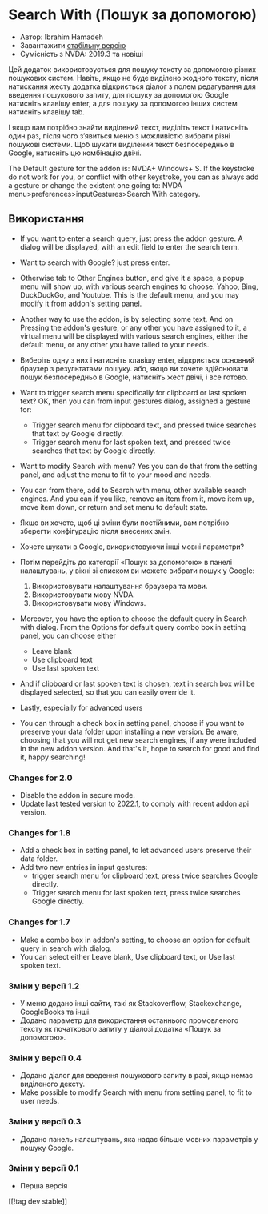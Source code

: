 # Search With (Пошук за допомогою) #

* Автор: Ibrahim Hamadeh
* Завантажити [стабільну версію][1]
* Сумісність з NVDA: 2019.3 та новіші

Цей додаток використовується для пошуку тексту за допомогою різних пошукових
систем. Навіть, якщо не буде виділено жодного тексту, після натискання жесту
додатка відкриється діалог з полем редагування для введення пошукового
запиту, для пошуку за допомогою Google натисніть клавішу enter, а для пошуку
за допомогою інших систем натисніть клавішу tab.

І якщо вам потрібно знайти виділений текст, виділіть текст і натисніть один
раз, після чого з’явиться меню з можливістю вибрати різні пошукові
системи. Щоб шукати виділений текст безпосередньо в Google, натисніть цю
комбінацію двічі.

The Default gesture for the addon is: NVDA+ Windows+ S. If the keystroke do not work for you, or conflict with other keystroke, you can as always add a gesture or change the existent one going to: NVDA menu>preferences>inputGestures>Search With category.

## Використання

* If you want to enter a search query, just press the addon gesture. A
  dialog will be displayed, with an edit field to enter the search term.
* Want to search with Google? just press enter.
* Otherwise tab to Other Engines button, and give it a space, a popup menu
  will show up, with various search engines to choose. Yahoo, Bing,
  DuckDuckGo, and Youtube. This is the default menu, and you may modify it
  from addon's setting panel.
* Another way to use the addon, is by selecting some text. And on Pressing
  the addon's gesture, or any other you have assigned to it, a virtual menu
  will be displayed with various search engines, either the default menu, or
  any other you have tailed to your needs.
* Виберіть одну з них і натисніть клавішу enter, відкриється основний
  браузер з результатами пошуку. або, якщо ви хочете здійснювати пошук
  безпосередньо в Google, натисніть жест двічі, і все готово.
* Want to trigger search menu specifically for clipboard or last spoken
  text? OK, then you can from input gestures dialog, assigned a gesture for:
    * Trigger search menu for clipboard text, and pressed twice searches
      that text by Google directly.
    * Trigger search menu for last spoken text, and pressed twice searches
      that text by Google directly.
* Want to modify Search with menu? Yes you can do that from the setting
  panel, and adjust the menu to fit to your mood and needs.
* You can from there, add to Search with menu, other available search
  engines. And you can if you like, remove an item from it, move item up,
  move item down, or return and set menu to default state.
* Якщо ви хочете, щоб ці зміни були постійними, вам потрібно зберегти
  конфігурацію після внесених змін.
* Хочете шукати в Google, використовуючи інші мовні параметри?
* Потім перейдіть до категорії «Пошук за допомогою» в панелі налаштувань, у
  вікні зі списком ви можете вибрати пошук у Google:

    1. Використовувати налаштування браузера та мови.
    2. Використовувати мову NVDA.
    3. Використовувати мову Windows.

* Moreover, you have the option to choose the default query in Search with
  dialog. From the Options for default query combo box in setting panel, you
  can choose either

    * Leave blank
    * Use clipboard text
    * Use last spoken text

* And if clipboard or last spoken text is chosen, text in search box will be
  displayed selected, so that you can easily override it.
* Lastly, especially for advanced users
* You can through a check box in setting panel, choose if you want to
  preserve your data folder upon installing a new version. Be aware,
  choosing that you will not get new search engines, if any were included in
  the new addon version.
And that's it, hope to search for good and find it, happy searching!

### Changes for 2.0 ###

* Disable the addon in secure mode.
* Update last tested version to 2022.1, to comply with recent addon api
  version.

### Changes for 1.8 ###

* Add a check box in setting panel, to let advanced users preserve their
  data folder.
* Add two new entries in input gestures:
    * trigger search menu for clipboard text, press twice searches Google
      directly.
    * Trigger search menu for last spoken text, press twice searches Google
      directly.

### Changes for 1.7

* Make a combo box in addon's setting, to choose an option for default query
  in search with dialog.
* You can select either Leave blank, Use clipboard text, or Use last spoken
  text.

### Зміни у версії 1.2

* У меню додано інші сайти, такі як Stackoverflow, Stackexchange,
  GoogleBooks та інші.
* Додано параметр для використання останнього промовленого тексту як
  початкового запиту у діалозі додатка «Пошук за допомогою».

### Зміни у версії 0.4

* Додано діалог для введення пошукового запиту в разі, якщо немає виділеного
  дексту.
* Make possible to modify Search with menu from setting panel, to fit to
  user needs.

### Зміни у версії 0.3

* Додано панель налаштувань, яка надає більше мовних параметрів у пошуку
  Google.

### Зміни у версії 0.1

* Перша версія

[[!tag dev stable]]

[1]: https://addons.nvda-project.org/files/get.php?file=searchwith
